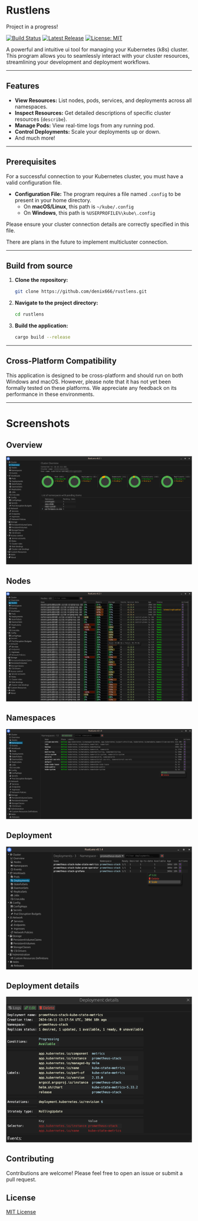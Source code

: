 # Rustlens
Project in a progress!

[![Build Status](https://img.shields.io/badge/build-passing-brightgreen?style=plastic)](https://github.com/denix666/rustlens)
[![Latest Release](https://img.shields.io/github/v/release/denix666/rustlens?style=plastic)](https://github.com/denix666/rustlens/releases)
[![License: MIT](https://img.shields.io/badge/License-MIT-yellow.svg?style=plastic)](https://opensource.org/licenses/MIT)

A powerful and intuitive ui tool for managing your Kubernetes (k8s) cluster. This program allows you to seamlessly interact with your cluster resources, streamlining your development and deployment workflows.

---

## Features

* **View Resources:** List nodes, pods, services, and deployments across all namespaces.
* **Inspect Resources:** Get detailed descriptions of specific cluster resources (`describe`).
* **Manage Pods:** View real-time logs from any running pod.
* **Control Deployments:** Scale your deployments up or down.
* And much more!

---

## Prerequisites

For a successful connection to your Kubernetes cluster, you must have a valid configuration file.

* **Configuration File:** The program requires a file named `.config` to be present in your home directory.
    * On **macOS/Linux**, this path is `~/kube/.config`
    * On **Windows**, this path is `%USERPROFILE%\kube\.config`

Please ensure your cluster connection details are correctly specified in this file.

There are plans in the future to implement multicluster connection.

---

## Build from source

1.  **Clone the repository:**
    ```bash
    git clone https://github.com/denix666/rustlens.git
    ```

2.  **Navigate to the project directory:**
    ```bash
    cd rustlens
    ```

3.  **Build the application:**
    ```bash
    cargo build --release
    ```
---

## Cross-Platform Compatibility
This application is designed to be cross-platform and should run on both Windows and macOS. However, please note that it has not yet been formally tested on these platforms. We appreciate any feedback on its performance in these environments.

---

# Screenshots

## Overview
![screenshot](screenshots/overview.png)

## Nodes
![screenshot](screenshots/nodes.png)

## Namespaces
![screenshot](screenshots/namespaces.png)

## Deployment
![screenshot](screenshots/deployments.png)

## Deployment details
![screenshot](screenshots/deployment_details.png)

## Contributing
Contributions are welcome! Please feel free to open an issue or submit a pull request.

## License
[MIT License](https://opensource.org/licenses/MIT)
